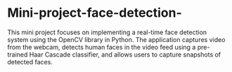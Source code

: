 # Mini-project-face-detection-
This mini project focuses on implementing a real-time face detection system using the OpenCV library in Python. The application captures video from the webcam, detects human faces in the video feed using a pre-trained Haar Cascade classifier, and allows users to capture snapshots of detected faces.

